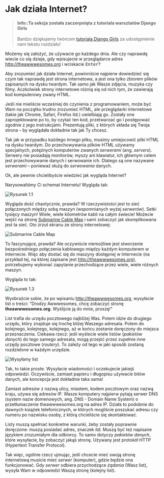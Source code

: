 # Jak działa Internet?

> #### Info::Ta sekcja została zaczerpnięta z tutoriala warsztatów Django Girls
>
> Bardzo dziękujemy twórcom [tutoriala Django Girls](http://tutorial.djangogirls.org/pl/) za udostępnienie nam tekstu rozdziału!

Możemy się założyć, że używacie go każdego dnia. Ale czy naprawdę wiecie co się dzieje, gdy wpisujecie w przeglądarce adres http://theawwwesomes.org i wciskacie <kbd>Enter</kbd>?

Aby zrozumieć jak działa Internet, powinniście najpierw dowiedzieć się czym tak naprawdę jest strona internetowa, a jest ona tylko zbiorem plików zapisanych na dysku twardym. Tak samo jak Wasze zdjęcia, muzyka czy filmy. Aczkolwiek strony internetowe różnią się od nich tym, że zawierają kod komputerowy zwany HTML.

Jeśli nie mieliście wcześniej do czynienia z programowaniem, może być Wam na początku trudno zrozumieć HTML, ale przeglądarki internetowe (takie jak Chrome, Safari, Firefox itd.) uwielbiają go. Zostały one zaprojektowane po to, by czytać ten kod, przetwarzać go i postępować zgodnie z jego instrukcjami. Prezentują pliki, z których składa się Twoja strona – by wyglądała dokładnie tak jak Ty chcesz.

Tak jak w przypadku każdego innego pliku, musimy umiejscowić pliki HTML na dysku twardym. Do przechowywania plików HTML używamy specjalnych, potężnych komputerów zwanych <i>serwerami</i> (ang. <i>servers</i>). Serwery nie posiadają monitorów, myszy ani klawiatur, ich głównym celem jest przechowywanie danych i serwowanie ich. Dlatego są one nazywane <i>serwerami</i> – ponieważ służą do *serwowania* danych.

Ok, ale pewnie chcielibyście wiedzieć jak wygląda Internet?

Narysowaliśmy Ci schemat Internetu! Wygląda tak:

![Rysunek 1.1][1]

 [1]: /images/img1-2.png

Wygląda dość chaotycznie, prawda? W rzeczywistości jest to sieć połączonych między sobą maszyn (wspomnianych wyżej <i>serwerów</i>). Setki tysięcy maszyn! Wiele, wiele kilometrów kabli na całym świecie! Możecie wejść na stronę [Submarine Cable Map](http://submarinecablemap.com) i sami zobaczyć jak skomplikowana jest ta sieć. Oto zrzut ekranu ze strony internetowej:

![Submarine Cable Map][2]

 [2]: /images/submarine-map.png

To fascynujące, prawda? Ale oczywiście niemożliwe jest stworzenie bezpośredniego połączenia kablowego między każdym komputerem w Internecie. Więc aby dostać się do maszyny dostępnej w Internecie (na przykład tej, na której zapisane jest http://theawwwesomes.org), potrzebujemy wykonać zapytanie przechodzące przez wiele, wiele różnych maszyn.

Wygląda to tak:

![Rysunek 1.3][3]

 [3]: /images/img1-3.png

Wyobraźcie sobie, że po wpisaniu http://theawwwesomes.org, wysyłacie list o treści: "Drodzy Awwwesomes, chcę zobaczyć stronę <b>theawwwesomes.org</b>. Wyślijcie ją do mnie, proszę!"

List trafia do urzędu pocztowego najbliżej Was. Potem idzie do drugiego urzędu, który znajduje się trochę bliżej Waszego adresata. Potem do kolejnego, kolejnego, kolejnego, aż w końcu zostanie doręczony do miejsca przeznaczenia. Ciekawa rzecz: jeśli wyślecie wiele listów (<i>pakietów danych</i>) do tego samego adresata, mogą przejść przez zupełnie inne urzędy pocztowe (<i>routery</i>). To zależy od tego w jaki sposób zostaną rozdzielone w każdym urzędzie.

![Wysyłamy list][4]

 [4]: /images/img1-4.png

Tak, to takie proste. Wysyłacie wiadomości i oczekujecie jakiejś odpowiedzi. Oczywiście, zamiast papieru i długopisu używacie bitów danych, ale koncepcja jest dokładnie taka sama!

Zamiast adresów z nazwą ulicy, miastem, kodem pocztowym oraz nazwą kraju, używa się adresów IP. Wasze komputery najpierw pytają serwer DNS (system nazw domenowych, ang. DNS - Domain Name System) o przetłumaczenie theawwwesomes.org na adres IP. Działa to podobnie do dawnych książek telefonicznych, w których mogliście poszukać adresu czy numeru po nazwisku osoby, z którą chcieliście się skontaktować.

Listy muszą spełniać konkretne warunki, żeby zostały poprawnie doręczone: muszą posiadać adres, znaczek itd. Muszą być też napisane językiem zrozumiałym dla odbiorcy. To samo dotyczy <i>pakietów danych</i>, które wysyłacie, by zobaczyć jakąś stronę. Używany jest protokół HTTP (Hypertext Transfer Protocol).

Tak więc, ogólnie rzecz ujmując, jeśli chcecie mieć swoją stronę internetową musicie mieć <i>serwer</i> (komputer), gdzie będzie ona funkcjonować. Gdy <i>serwer</i> odbiera przychodzące <i>żądania</i> (Wasz list), wysyła Wam w odpowiedzi Waszą stronę (kolejny list).
